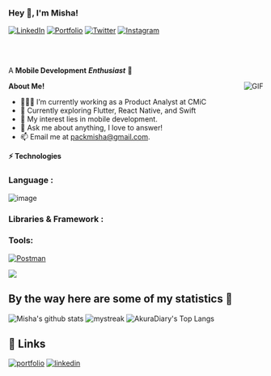 <h3 title="hehehe"> Hey 👋, I'm Misha!</h3>

[![LinkedIn](https://img.shields.io/badge/--E4405F?logo=instagram&logoColor=ffffff)](https://www.linkedin.com/in/mikhailpak/)
[![Portfolio](https://img.shields.io/badge/--E4405F?logo=instagram&logoColor=ffffff)](https://pkmisha.com/)
[![Twitter](https://img.shields.io/badge/--E4405F?logo=instagram&logoColor=ffffff)](https://instagram.com/_parkmisha)
[![Instagram](https://img.shields.io/badge/--E4405F?logo=instagram&logoColor=ffffff)](https://pkmisha.com/)

<br />
<br />

A **Mobile Development** ***Enthusiast*** 🚀
 
<img align="right" alt="GIF" src="https://i.pinimg.com/originals/e4/26/70/e426702edf874b181aced1e2fa5c6cde.gif" />

**About Me!**

- 👨🏽‍💻 I’m currently working as a Product Analyst at CMiC
- 🌱 Currently exploring Flutter, React Native, and Swift 
- 🤔 My interest lies in mobile development.
- 💬 Ask me about anything, I love to answer!
- 📫 Email me at [packmisha@gmail.com](mailto:packmisha@gmail.com).


<!-------------------------- TECHNOLOGIES -------------------------->
**⚡ Technologies** 

### Language :
![image](https://img.shields.io/badge/Dart-0175C2?style=for-the-badge&logo=dart&logoColor=white)

### Libraries & Framework :


### Tools:
<a href="#"><img alt="Postman" src="https://img.shields.io/badge/Postman-FF6C37?logo=postman&logoColor=white"></a>




<a href="https://www.youtube.com/watch?v=dQw4w9WgXcQ"><img src="https://user-images.githubusercontent.com/73097560/115834477-dbab4500-a447-11eb-908a-139a6edaec5c.gif"></a>

## By the way here are some of my statistics 🚀
![Misha's github stats](https://github-readme-stats.vercel.app/api?username=mishapark&show_icons=true&theme=tokyonight)
<img src="https://github-readme-streak-stats.herokuapp.com/?user=mishapark&theme=tokyonight" alt="mystreak"/>
![AkuraDiary's Top Langs](https://github-readme-stats.vercel.app/api/top-langs/?username=mishapark&theme=tokyonight&layout=compact)

<!-------------------------- LINKS -------------------------->
## 🔗 Links
[![portfolio](https://img.shields.io/badge/my_portfolio-000?style=for-the-badge&logo=ko-fi&logoColor=white)](https://pkmisha.com/)
[![linkedin](https://img.shields.io/badge/linkedin-0A66C2?style=for-the-badge&logo=linkedin&logoColor=white)](https://www.linkedin.com/in/mikhailpak/)
<!-- [![twitter](https://img.shields.io/badge/twitter-1DA1F2?style=for-the-badge&logo=twitter&logoColor=white)](https://twitter.com/) -->
